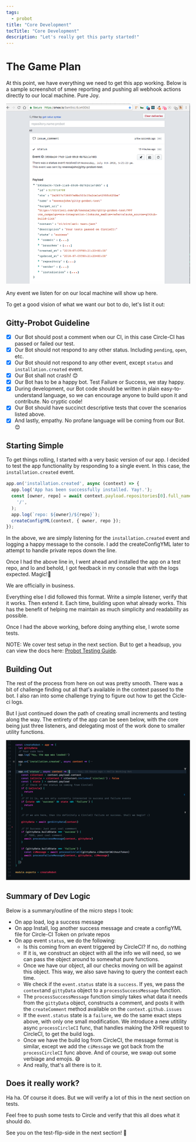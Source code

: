 ```yaml
---
tags:
  - probot
title: "Core Development"
tocTitle: "Core Development"
description: "Let's really get this party started!"
---
```


# The Game Plan

At this point, we have everything we need to get this app working. Below is a sample screenshot of smee reporting and pushing all webhook actions directly to our local machine. Pure Joy.

![SMEE Live updates](/images/probot-03-smee-live-updates.png)

Any event we listen for on our local machine will show up here.

To get a good vision of what we want our bot to do, let's list it out:

## Gitty-Probot Guideline

- [x] Our Bot should post a comment when our CI, in this case Circle-CI has passed or failed our test.
- [x] Our Bot should not respond to any other status. Including `pending`, `open`, etc.
- [x] Our Bot should not respond to any other event, except `status` and `installation.created` event.
- [x] Our Bot shall not crash! 😊
- [x] Our Bot has to be a happy bot. Test Failure or Success, we stay happy.
- [x] During development, our Bot code should be written in plain easy-to-understand language, so we can encourage anyone to build upon it and contribute. No cryptic code!
- [x] Our Bot should have succinct descriptive tests that cover the scenarios listed above.
- [x] And lastly, empathy. No profane language will be coming from our Bot. 😊

## Starting Simple

To get things rolling, I started with a very basic version of our app. I decided to test the app functionality by responding to a single event. In this case, the `installation.created` event.

```javascript
app.on('installation.created', async (context) => {
  app.log('App has been successfully installed. Yay!.');
  const [owner, repo] = await context.payload.repositories[0].full_name.split(
    '/',
  );
  app.log(`repo: ${owner}/${repo}`);
  createConfigYML(context, { owner, repo });
});
```

In the above, we are simply listening for the `installation.created` event and logging a happy message to the console. I add the createConfigYML later to attempt to handle private repos down the line.

Once I had the above line in, I went ahead and installed the app on a test repo, and lo and behold, I got feedback in my console that with the logs expected. Magic!🎉

We are officially in business.

Everything else I did followed this format. Write a simple listener, verify that it works. Then extend it. Each time, building upon what already works. This has the benefit of helping me maintain as much simplicity and readability as possible.

Once I had the above working, before doing anything else, I wrote some tests.

<div class="aside">
  NOTE: We cover test setup in the next section. But to get a headsup, you can view the docs here: <a href="https://probot.github.io/docs/testing/">Probot Testing Guide</a>.
</div>

## Building Out

The rest of the process from here on out was pretty smooth. There was a bit of challenge finding out all that's available in the context passed to the bot. I also ran into some challenge trying to figure out how to get the Cicle-ci logs.

But I just continued down the path of creating small increments and testing along the way. The entirety of the app can be seen below, with the core being just three listeners, and delegating most of the work done to smaller utility functions.

![Core Dev](/images/probot-03-core-dev.png)

## Summary of Dev Logic

Below is a summary/outline of the micro steps I took:

- On app load, log a success message
- On app Install, log another success message and create a configYML file for Circle-CI Token on private repos
- On app event `status`, we do the following:
  - Is this coming from an event triggered by CircleCI? If no, do nothing
  - If it is, we construct an object with all the info we will need, so we can pass the object around to somewhat pure functions.
  - Once we have our object, all our checks moving on will be against this object. This way, we also save having to query the context each time.
  - We check if the `event.status` state is a `success`. If yes, we pass the `context`and `gittyData` object to a `processSuccessMessage` function.
  - The `processSuccessMessage` function simply takes what data it needs from the `gittyData` object, constructs a comment, and posts it with the `createComment` method available on the `context.github.issues`
  - If the `event.status` state is a `failure`, we do the same exact steps above, with only one small modification. We introduce a new utitility async `processCircleCI` func, that handles making the XHR request to CircleCI, to get the build logs.
  - Once we have the build log from CircleCI, the message format is similar, except we add the `ciMessage` we got back from the `processCircleCI` func above. And of course, we swap out some verbiage and emojis. 😅
  - And really, that's all there is to it.

## Does it really work?

Ha ha. Of course it does. But we will verify a lot of this in the next section on tests.

Feel free to push some tests to Circle and verify that this all does what it should do.

<div>
  See you on the test-flip-side in the next section! <span>🎉<span>
</div>
